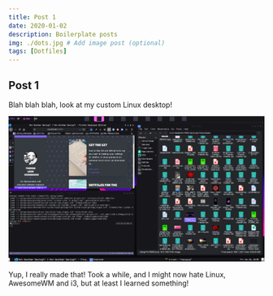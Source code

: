 ```yaml
---
title: Post 1
date: 2020-01-02
description: Boilerplate posts
img: ./dots.jpg # Add image post (optional)
tags: [Dotfiles]
---
```


## Post 1

Blah blah blah, look at my custom Linux desktop! 

![My Desktop](./desktop.png)

Yup, I really made that! Took a while, and I might now hate Linux, AwesomeWM and i3, but at least I learned something!

